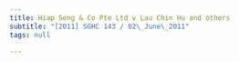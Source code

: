 ```yaml
---
title: Hiap Seng & Co Pte Ltd v Lau Chin Hu and others
subtitle: "[2011] SGHC 143 / 02\_June\_2011"
tags: null

---
```


